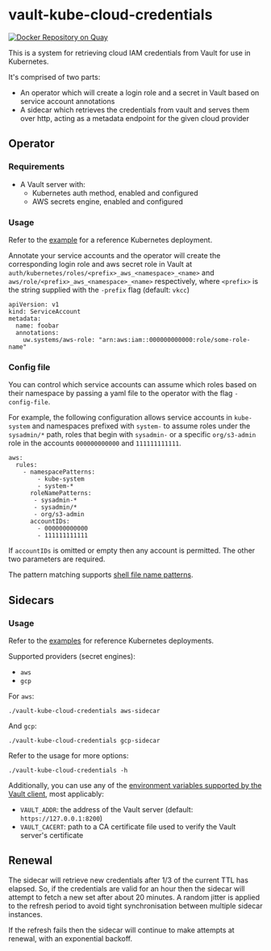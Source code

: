 # vault-kube-cloud-credentials

[![Docker Repository on Quay](https://quay.io/repository/utilitywarehouse/vault-kube-cloud-credentials/status "Docker Repository on Quay")](https://quay.io/repository/utilitywarehouse/vault-kube-cloud-credentials)

This is a system for retrieving cloud IAM credentials from Vault for use in
Kubernetes.

It's comprised of two parts:

- An operator which will create a login role and a secret in Vault based on
  service account annotations
- A sidecar which retrieves the credentials from vault and serves them over
  http, acting as a metadata endpoint for the given cloud provider

## Operator

### Requirements

- A Vault server with:
  - Kubernetes auth method, enabled and configured
  - AWS secrets engine, enabled and configured

### Usage

Refer to the [example](manifests/operator/) for a reference Kubernetes deployment.

Annotate your service accounts and the operator will create the corresponding
login role and aws secret role in Vault at
`auth/kubernetes/roles/<prefix>_aws_<namespace>_<name>` and
`aws/role/<prefix>_aws_<namespace>_<name>` respectively, where `<prefix>` is the
string supplied with the `-prefix` flag (default: `vkcc`)

```
apiVersion: v1
kind: ServiceAccount
metadata:
  name: foobar
  annotations:
    uw.systems/aws-role: "arn:aws:iam::000000000000:role/some-role-name"
```

### Config file

You can control which service accounts can assume which roles based on their
namespace by passing a yaml file to the operator with the flag `-config-file`.

For example, the following configuration allows service accounts in `kube-system` 
and namespaces prefixed with `system-` to assume roles under the `sysadmin/*` path,
roles that begin with `sysadmin-` or a specific `org/s3-admin` role in the accounts
`000000000000` and `111111111111`.

```
aws:
  rules:
    - namespacePatterns:
        - kube-system
        - system-*
      roleNamePatterns:
       - sysadmin-*
       - sysadmin/*
       - org/s3-admin
      accountIDs:
        - 000000000000
        - 111111111111
```

If `accountIDs` is omitted or empty then any account is permitted. The other two
parameters are required.

The pattern matching supports [shell file name
patterns](https://golang.org/pkg/path/filepath/#Match).

## Sidecars

### Usage

Refer to the [examples](manifests/examples/) for reference Kubernetes deployments.

Supported providers (secret engines):

- `aws`
- `gcp`

For `aws`:

```
./vault-kube-cloud-credentials aws-sidecar
```

And `gcp`:

```
./vault-kube-cloud-credentials gcp-sidecar
```

Refer to the usage for more options:

```
./vault-kube-cloud-credentials -h
```

Additionally, you can use any of the [environment variables supported by the Vault
client](https://www.vaultproject.io/docs/commands/#environment-variables), most
applicably:

- `VAULT_ADDR`: the address of the Vault server (default: `https://127.0.0.1:8200`)
- `VAULT_CACERT`: path to a CA certificate file used to verify the Vault server's certificate

## Renewal

The sidecar will retrieve new credentials after 1/3 of the current TTL has
elapsed. So, if the credentials are valid for an hour then the sidecar will
attempt to fetch a new set after about 20 minutes. A random jitter is applied
to the refresh period to avoid tight synchronisation between multiple sidecar 
instances.

If the refresh fails then the sidecar will continue to make attempts at renewal,
with an exponential backoff.

